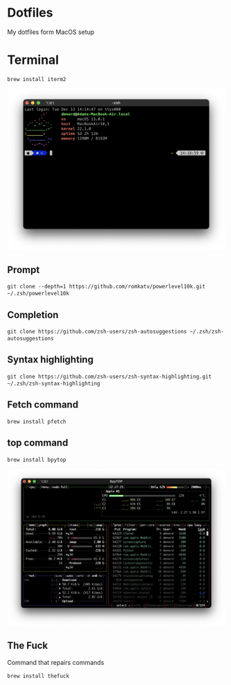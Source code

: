 # Dotfiles
My dotfiles form MacOS setup

# Terminal

    brew install iterm2

![Terminal](https://raw.githubusercontent.com/DMNerd/Dotfiles/main/Screenshots/Term.png "My terminal")

## Prompt

    git clone --depth=1 https://github.com/romkatv/powerlevel10k.git ~/.zsh/powerlevel10k
    
## Completion

    git clone https://github.com/zsh-users/zsh-autosuggestions ~/.zsh/zsh-autosuggestions

## Syntax highlighting

    git clone https://github.com/zsh-users/zsh-syntax-highlighting.git ~/.zsh/zsh-syntax-highlighting

## Fetch command

    brew install pfetch
    
## top command

    brew install bpytop

![bpytop](https://raw.githubusercontent.com/DMNerd/dotfiles/main/Screenshots/bpytop.png "bpytop")

## The Fuck

Command that repairs commands

    brew install thefuck
